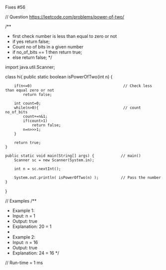 Fixes #56

// Question  https://leetcode.com/problems/power-of-two/

/**
 * first check number is less than equal to zero or not
 * if yes return false;
 * Count no of bits in a given number
 * if no_of_bits == 1 then return true;
 * else return false;
 */

import java.util.Scanner;

class hi{
    public static boolean isPowerOfTwo(int n) {
    
        if(n<=0)                                         // Check less than equal zero or not
            return false;

        int count=0;
        while(n>0){                                      // count no_of_bits
            count+=n&1;
            if(count>1)
                return false;
            n=n>>>1;
        }

        return true;
    }

    public static void main(String[] args) {            // main()
        Scanner sc = new Scanner(System.in);

        int n = sc.nextInt();

        System.out.println( isPowerOfTwo(n) );          // Pass the number
    }
}

// Examples
/**
 * Example 1:
 * Input: n = 1
 * Output: true
 * Explanation: 20 = 1
 *
 * Example 2:
 * Input: n = 16
 * Output: true
 * Explanation: 24 = 16
 */
 
 // Run-time = 1 ms
